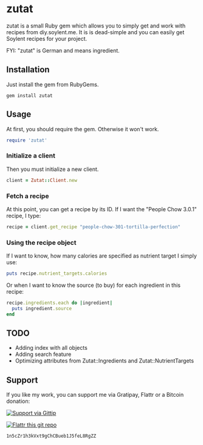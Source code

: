 # zutat

zutat is a small Ruby gem which allows you to simply get and work with recipes from diy.soylent.me. It is is dead-simple and you can easily get Soylent recipes for your project.

FYI: "zutat" is German and means ingredient.

## Installation
Just install the gem from RubyGems.
```
gem install zutat
```

## Usage
At first, you should require the gem. Otherwise it won't work.
```ruby
require 'zutat'
```
### Initialize a client
Then you must initialize a new client.
```ruby
client = Zutat::Client.new
```

### Fetch a recipe
At this point, you can get a recipe by its ID. If I want the "People Chow 3.0.1" recipe, I type:
```ruby
recipe = client.get_recipe "people-chow-301-tortilla-perfection"
```

### Using the recipe object
If I want to know, how many calories are specified as nutrient target I simply use:
```ruby
puts recipe.nutrient_targets.calories
```

Or when I want to know the source (to buy) for each ingredient in this recipe:
```ruby
recipe.ingredients.each do |ingredient|
  puts ingredient.source
end
```

## TODO
* Adding index with all objects
* Adding search feature
* Optimizing attributes from Zutat::Ingredients and Zutat::NutrientTargets

## Support
If you like my work, you can support me via Gratipay, Flattr or a Bitcoin donation:

<a href="https://www.gittip.com/EddyShure/">
  <img alt="Support via Gittip" src="https://rawgithub.com/twolfson/gittip-badge/0.2.0/dist/gittip.png"/>
</a>

[![Flattr this git repo](http://api.flattr.com/button/flattr-badge-large.png)](https://flattr.com/submit/auto?user_id=EddyShure&url=https://github.com/EddyShure/zutat&title=zutat&language=Ruby&tags=github&category=software)

```
1n5cZr1h3kVxt9gChCBueb1J5feL8RgZZ
```
